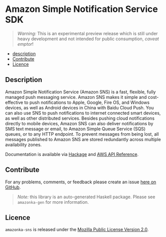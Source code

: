 # Amazon Simple Notification Service SDK

> _Warning:_ This is an experimental preview release which is still under heavy development and not intended for public consumption, _caveat emptor_!

* [description](#description)
* [Contribute](#contribute)
* [Licence](#licence)

## Description

Amazon Simple Notification Service (Amazon SNS) is a fast, flexible, fully
managed push messaging service. Amazon SNS makes it simple and cost-effective
to push notifications to Apple, Google, Fire OS, and Windows devices, as well
as Android devices in China with Baidu Cloud Push. You can also use SNS to
push notifications to internet connected smart devices, as well as other
distributed services. Besides pushing cloud notifications directly to mobile
devices, Amazon SNS can also deliver notifications by SMS text message or
email, to Amazon Simple Queue Service (SQS) queues, or to any HTTP endpoint.
To prevent messages from being lost, all messages published to Amazon SNS are
stored redundantly across multiple availability zones.

Documentation is available via [Hackage](http://hackage.haskell.org/package/amazonka-sns)
and [AWS API Reference](http://docs.aws.amazon.com/sns/latest/api/Welcome.html).


## Contribute

For any problems, comments, or feedback please create an issue [here on GitHub](https://github.com/brendanhay/amazonka/issues).

> _Note:_ this library is an auto-generated Haskell package. Please see `amazonka-gen` for more information.


## Licence

`amazonka-sns` is released under the [Mozilla Public License Version 2.0](http://www.mozilla.org/MPL/).
